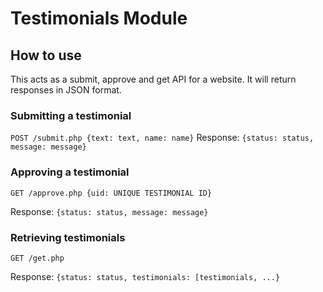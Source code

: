 
# Testimonials Module

## How to use
This acts as a submit, approve and get API for a website.
It will return responses in JSON format.

### Submitting a testimonial
```POST /submit.php {text: text, name: name}```
Response: 
```{status: status, message: message}```

### Approving a testimonial
```GET /approve.php {uid: UNIQUE TESTIMONIAL ID}```

Response: 
```{status: status, message: message}```

### Retrieving testimonials
```GET /get.php```

Response: 
```{status: status, testimonials: [testimonials, ...}```
